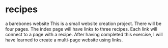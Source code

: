 # recipes
a barebones website
This is a small website creation project. There will be four pages. The index page will have links to three recipes. Each link will connect to a page with a recipe. After having completed this exercise, I will have learned to create a multi-page website using links. 